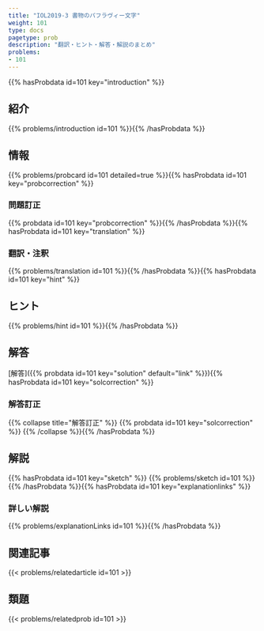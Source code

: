 ```yaml
---
title: "IOL2019-3 書物のパフラヴィー文字"
weight: 101
type: docs
pagetype: prob
description: "翻訳・ヒント・解答・解説のまとめ"
problems: 
- 101
---
```


{{% hasProbdata id=101 key="introduction" %}}

## 紹介

{{% problems/introduction id=101 %}}{{% /hasProbdata %}}

## 情報

{{% problems/probcard id=101 detailed=true %}}{{% hasProbdata id=101 key="probcorrection" %}}

### 問題訂正

{{% probdata id=101 key="probcorrection" %}}{{% /hasProbdata %}}{{% hasProbdata id=101 key="translation" %}}

### 翻訳・注釈

{{% problems/translation id=101 %}}{{% /hasProbdata %}}{{% hasProbdata id=101 key="hint" %}}

## ヒント

{{% problems/hint id=101 %}}{{% /hasProbdata %}}

## 解答

[解答]({{% probdata id=101 key="solution" default="link" %}}){{% hasProbdata id=101 key="solcorrection" %}}

### 解答訂正

{{% collapse title="解答訂正" %}}
{{% probdata id=101 key="solcorrection" %}}
{{% /collapse %}}{{% /hasProbdata %}}

## 解説

{{% hasProbdata id=101 key="sketch" %}}
{{% problems/sketch id=101 %}}
{{% /hasProbdata %}}{{% hasProbdata id=101 key="explanationlinks" %}}

### 詳しい解説

{{% problems/explanationLinks id=101 %}}{{% /hasProbdata %}}

## 関連記事

{{< problems/relatedarticle id=101 >}}

## 類題

{{< problems/relatedprob id=101 >}}
